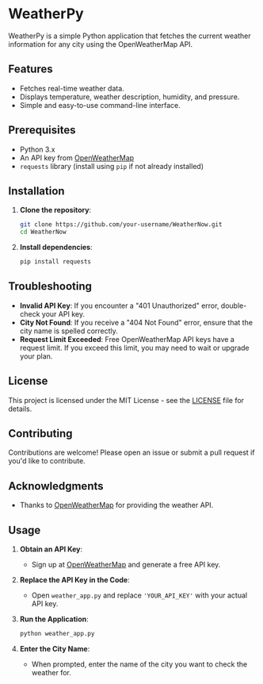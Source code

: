 # WeatherPy
WeatherPy is a simple Python application that fetches the current weather information for any city using the OpenWeatherMap API.

## Features
- Fetches real-time weather data.
- Displays temperature, weather description, humidity, and pressure.
- Simple and easy-to-use command-line interface.

## Prerequisites
- Python 3.x
- An API key from [OpenWeatherMap](https://openweathermap.org/api)
- `requests` library (install using `pip` if not already installed)

## Installation
1. **Clone the repository**:
    ```bash
    git clone https://github.com/your-username/WeatherNow.git
    cd WeatherNow
    ```
2. **Install dependencies**:
    ```bash
    pip install requests
    ```
## Troubleshooting
- **Invalid API Key**: If you encounter a "401 Unauthorized" error, double-check your API key.
- **City Not Found**: If you receive a "404 Not Found" error, ensure that the city name is spelled correctly.
- **Request Limit Exceeded**: Free OpenWeatherMap API keys have a request limit. If you exceed this limit, you may need to wait or upgrade your plan.

## License
This project is licensed under the MIT License - see the [LICENSE](LICENSE) file for details.

## Contributing
Contributions are welcome! Please open an issue or submit a pull request if you'd like to contribute.

## Acknowledgments
- Thanks to [OpenWeatherMap](https://openweathermap.org/) for providing the weather API.    
    

## Usage
1. **Obtain an API Key**:
   - Sign up at [OpenWeatherMap](https://openweathermap.org/) and generate a free API key.
   
2. **Replace the API Key in the Code**:
   - Open `weather_app.py` and replace `'YOUR_API_KEY'` with your actual API key.

3. **Run the Application**:
    ```bash
    python weather_app.py
    ```
4. **Enter the City Name**:
   - When prompted, enter the name of the city you want to check the weather for.

